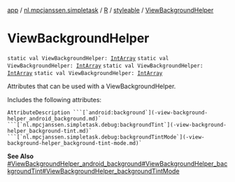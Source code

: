[app](../../../index.md) / [nl.mpcjanssen.simpletask](../../index.md) / [R](../index.md) / [styleable](index.md) / [ViewBackgroundHelper](.)

# ViewBackgroundHelper

`static val ViewBackgroundHelper: `[`IntArray`](https://kotlinlang.org/api/latest/jvm/stdlib/kotlin/-int-array/index.html)
`static val ViewBackgroundHelper: `[`IntArray`](https://kotlinlang.org/api/latest/jvm/stdlib/kotlin/-int-array/index.html)
`static val ViewBackgroundHelper: `[`IntArray`](https://kotlinlang.org/api/latest/jvm/stdlib/kotlin/-int-array/index.html)
`static val ViewBackgroundHelper: `[`IntArray`](https://kotlinlang.org/api/latest/jvm/stdlib/kotlin/-int-array/index.html)

Attributes that can be used with a ViewBackgroundHelper.

Includes the following attributes:

    AttributeDescription ```[`android:background`](-view-background-helper_android_background.md)` ```[`nl.mpcjanssen.simpletask.debug:backgroundTint`](-view-background-helper_background-tint.md)` ```[`nl.mpcjanssen.simpletask.debug:backgroundTintMode`](-view-background-helper_background-tint-mode.md)`

**See Also**
[#ViewBackgroundHelper_android_background](-view-background-helper_android_background.md)[#ViewBackgroundHelper_backgroundTint](-view-background-helper_background-tint.md)[#ViewBackgroundHelper_backgroundTintMode](-view-background-helper_background-tint-mode.md)

